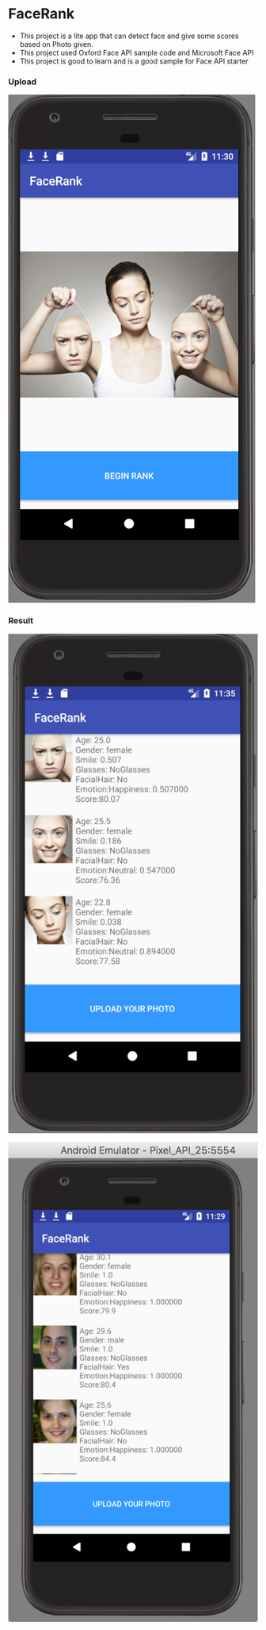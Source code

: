 # FaceRank

- This project is a lite app that can detect face and give some scores based on Photo given.
- This project used Oxford Face API sample code and Microsoft Face API
- This project is good to learn and is a good sample for Face API starter

### Upload

![](upload.png)

### Result

![](result2.png)

![](result.png)